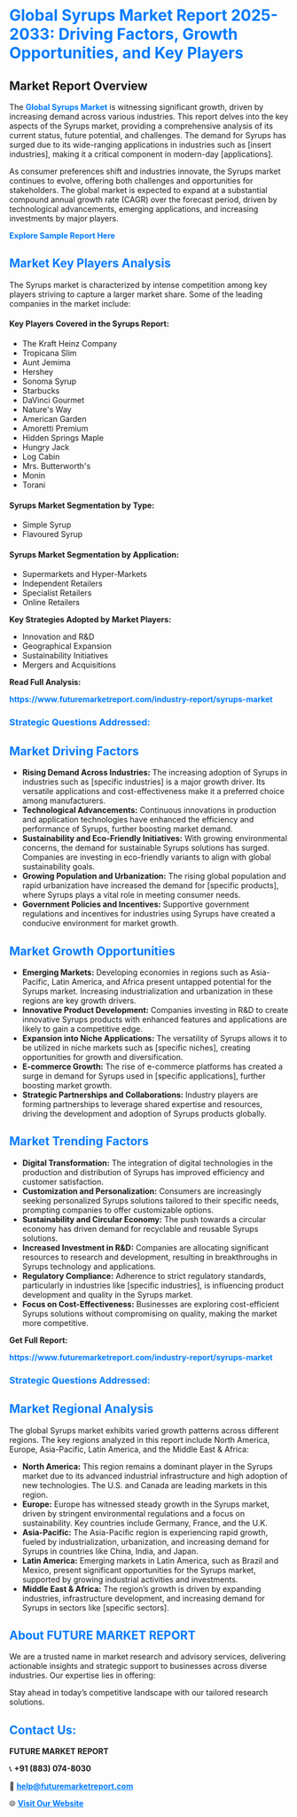 <h1 style="color: #007BFF;">Global Syrups Market Report 2025-2033: Driving Factors, Growth Opportunities, and Key Players</h1>

<section id="overview">
<h2>Market Report Overview</h2>
<p>The <a href="https://www.futuremarketreport.com/industry-report/syrups-market" style="color: #007BFF; text-decoration: none;"><strong>Global Syrups Market</strong></a> is witnessing significant growth, driven by increasing demand across various industries. This report delves into the key aspects of the Syrups market, providing a comprehensive analysis of its current status, future potential, and challenges. The demand for Syrups has surged due to its wide-ranging applications in industries such as [insert industries], making it a critical component in modern-day [applications].</p>
<p>As consumer preferences shift and industries innovate, the Syrups market continues to evolve, offering both challenges and opportunities for stakeholders. The global market is expected to expand at a substantial compound annual growth rate (CAGR) over the forecast period, driven by technological advancements, emerging applications, and increasing investments by major players.</p>
</section>

<section id="overview">
<p><a href="https://www.futuremarketreport.com/request-sample/reportId=103200" style="color: #007BFF; text-decoration: none;"><strong>Explore Sample Report Here</strong></a></p>
</section>

<section id="key-players">
<h2 style="color: #007BFF;">Market Key Players Analysis</h2>
<p>The Syrups market is characterized by intense competition among key players striving to capture a larger market share. Some of the leading companies in the market include:</p>
<h4>Key Players Covered in the Syrups Report:</h4>
<ul><li>The Kraft Heinz Company</li><li>Tropicana Slim</li><li>Aunt Jemima</li><li>Hershey</li><li>Sonoma Syrup</li><li>Starbucks</li><li>DaVinci Gourmet</li><li>Nature&#039;s Way</li><li>American Garden</li><li>Amoretti Premium</li><li>Hidden Springs Maple</li><li>Hungry Jack</li><li>Log Cabin</li><li>Mrs. Butterworth&#039;s</li><li>Monin</li><li>Torani</li></ul>
<h4>Syrups Market Segmentation by Type:</h4>
<ul><li>Simple Syrup</li><li>Flavoured Syrup</li></ul>

<h4>Syrups Market Segmentation by Application:</h4>
<ul><li>Supermarkets and Hyper-Markets</li><li>Independent Retailers</li><li>Specialist Retailers</li><li>Online Retailers</li></ul>
<p><strong>Key Strategies Adopted by Market Players:</strong></p>
<ul>
<li>Innovation and R&D</li>
<li>Geographical Expansion</li>
<li>Sustainability Initiatives</li>
<li>Mergers and Acquisitions</li>
</ul>
</section>

<section>
<p><strong>Read Full Analysis: </strong></p><a href="https://www.futuremarketreport.com/industry-report/syrups-market" style="color: #007BFF; text-decoration: none;"><strong>https://www.futuremarketreport.com/industry-report/syrups-market</strong></a>
<h3 style="color: #007BFF;">Strategic Questions Addressed:</h3>
</section>

<section id="driving-factors">
<h2 style="color: #007BFF;">Market Driving Factors</h2>
<ul>
<li><strong>Rising Demand Across Industries:</strong> The increasing adoption of Syrups in industries such as [specific industries] is a major growth driver. Its versatile applications and cost-effectiveness make it a preferred choice among manufacturers.</li>
<li><strong>Technological Advancements:</strong> Continuous innovations in production and application technologies have enhanced the efficiency and performance of Syrups, further boosting market demand.</li>
<li><strong>Sustainability and Eco-Friendly Initiatives:</strong> With growing environmental concerns, the demand for sustainable Syrups solutions has surged. Companies are investing in eco-friendly variants to align with global sustainability goals.</li>
<li><strong>Growing Population and Urbanization:</strong> The rising global population and rapid urbanization have increased the demand for [specific products], where Syrups plays a vital role in meeting consumer needs.</li>
<li><strong>Government Policies and Incentives:</strong> Supportive government regulations and incentives for industries using Syrups have created a conducive environment for market growth.</li>
</ul>
</section>

<section id="growth-opportunities">
<h2 style="color: #007BFF;">Market Growth Opportunities</h2>
<ul>
<li><strong>Emerging Markets:</strong> Developing economies in regions such as Asia-Pacific, Latin America, and Africa present untapped potential for the Syrups market. Increasing industrialization and urbanization in these regions are key growth drivers.</li>
<li><strong>Innovative Product Development:</strong> Companies investing in R&D to create innovative Syrups products with enhanced features and applications are likely to gain a competitive edge.</li>
<li><strong>Expansion into Niche Applications:</strong> The versatility of Syrups allows it to be utilized in niche markets such as [specific niches], creating opportunities for growth and diversification.</li>
<li><strong>E-commerce Growth:</strong> The rise of e-commerce platforms has created a surge in demand for Syrups used in [specific applications], further boosting market growth.</li>
<li><strong>Strategic Partnerships and Collaborations:</strong> Industry players are forming partnerships to leverage shared expertise and resources, driving the development and adoption of Syrups products globally.</li>
</ul>
</section>

<section id="trending-factors">
<h2 style="color: #007BFF;">Market Trending Factors</h2>
<ul>
<li><strong>Digital Transformation:</strong> The integration of digital technologies in the production and distribution of Syrups has improved efficiency and customer satisfaction.</li>
<li><strong>Customization and Personalization:</strong> Consumers are increasingly seeking personalized Syrups solutions tailored to their specific needs, prompting companies to offer customizable options.</li>
<li><strong>Sustainability and Circular Economy:</strong> The push towards a circular economy has driven demand for recyclable and reusable Syrups solutions.</li>
<li><strong>Increased Investment in R&D:</strong> Companies are allocating significant resources to research and development, resulting in breakthroughs in Syrups technology and applications.</li>
<li><strong>Regulatory Compliance:</strong> Adherence to strict regulatory standards, particularly in industries like [specific industries], is influencing product development and quality in the Syrups market.</li>
<li><strong>Focus on Cost-Effectiveness:</strong> Businesses are exploring cost-efficient Syrups solutions without compromising on quality, making the market more competitive.</li>
</ul>
</section>

<section>
<p><strong>Get Full Report: </strong></p><a href="https://www.futuremarketreport.com/industry-report/syrups-market" style="color: #007BFF; text-decoration: none;"><strong>https://www.futuremarketreport.com/industry-report/syrups-market</strong></a>
<h3 style="color: #007BFF;">Strategic Questions Addressed:</h3>
</section>


<section id="regional-analysis">
<h2 style="color: #007BFF;">Market Regional Analysis</h2>
<p>The global Syrups market exhibits varied growth patterns across different regions. The key regions analyzed in this report include North America, Europe, Asia-Pacific, Latin America, and the Middle East & Africa:</p>
<ul>
<li><strong>North America:</strong> This region remains a dominant player in the Syrups market due to its advanced industrial infrastructure and high adoption of new technologies. The U.S. and Canada are leading markets in this region.</li>
<li><strong>Europe:</strong> Europe has witnessed steady growth in the Syrups market, driven by stringent environmental regulations and a focus on sustainability. Key countries include Germany, France, and the U.K.</li>
<li><strong>Asia-Pacific:</strong> The Asia-Pacific region is experiencing rapid growth, fueled by industrialization, urbanization, and increasing demand for Syrups in countries like China, India, and Japan.</li>
<li><strong>Latin America:</strong> Emerging markets in Latin America, such as Brazil and Mexico, present significant opportunities for the Syrups market, supported by growing industrial activities and investments.</li>
<li><strong>Middle East & Africa:</strong> The region’s growth is driven by expanding industries, infrastructure development, and increasing demand for Syrups in sectors like [specific sectors].</li>
</ul>
</section>

<footer>
<h2 style="color: #007BFF;">About FUTURE MARKET REPORT</h2>
<p>We are a trusted name in market research and advisory services, delivering actionable insights and strategic support to businesses across diverse industries. Our expertise lies in offering:</p>

<p>Stay ahead in today’s competitive landscape with our tailored research solutions.</p>

<h2 style="color: #007BFF;">Contact Us:</h2>
<p><strong>FUTURE MARKET REPORT</strong></p>
<p>📞 <strong>+91 (883) 074-8030</strong></p>
<p>📧 <strong><a href="mailto:help@futuremarketreport.com" style="color: #007BFF;">help@futuremarketreport.com</a></strong></p>
<p>🌐 <strong><a href="https://www.futuremarketreport.com/" style="color: #007BFF;">Visit Our Website</a></strong></p>
</footer>